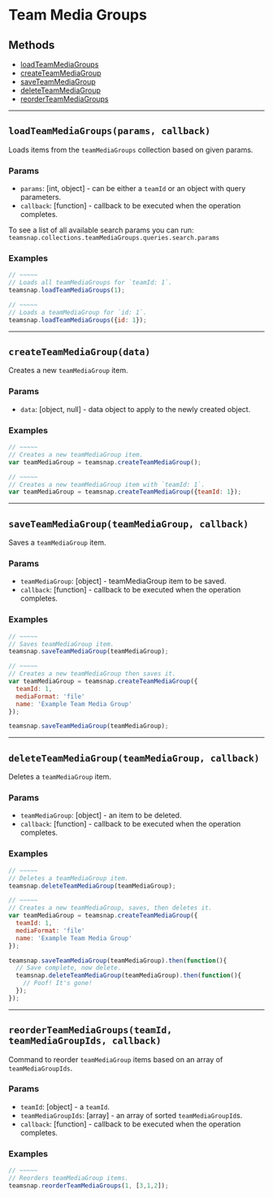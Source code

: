# Team Media Groups

## Methods

- [loadTeamMediaGroups](#loadTeamMediaGroups)
- [createTeamMediaGroup](#createTeamMediaGroup)
- [saveTeamMediaGroup](#saveTeamMediaGroup)
- [deleteTeamMediaGroup](#deleteTeamMediaGroup)
- [reorderTeamMediaGroups](#reorderTeamMediaGroups)


---
<a id="loadTeamMediaGroups"></a>
## `loadTeamMediaGroups(params, callback)`
Loads items from the `teamMediaGroups` collection based on given params.

### Params
* `params`: [int, object] - can be either a `teamId` or an object with query parameters.
* `callback`: [function] - callback to be executed when the operation completes.

To see a list of all available search params you can run:
`teamsnap.collections.teamMediaGroups.queries.search.params`

### Examples
```javascript
// ~~~~~
// Loads all teamMediaGroups for `teamId: 1`.
teamsnap.loadTeamMediaGroups(1);

// ~~~~~
// Loads a teamMediaGroup for `id: 1`.
teamsnap.loadTeamMediaGroups({id: 1});
```


---


<a id="createTeamMediaGroup"></a>
## `createTeamMediaGroup(data)`
Creates a new `teamMediaGroup` item.

### Params
* `data`: [object, null] - data object to apply to the newly created object.

### Examples
```javascript
// ~~~~~
// Creates a new teamMediaGroup item.
var teamMediaGroup = teamsnap.createTeamMediaGroup();

// ~~~~~
// Creates a new teamMediaGroup item with `teamId: 1`.
var teamMediaGroup = teamsnap.createTeamMediaGroup({teamId: 1});
```


---


<a id="saveTeamMediaGroup"></a>
## `saveTeamMediaGroup(teamMediaGroup, callback)`
Saves a `teamMediaGroup` item.

### Params
* `teamMediaGroup`: [object] - teamMediaGroup item to be saved.
* `callback`: [function] - callback to be executed when the operation completes.

### Examples
```javascript
// ~~~~~
// Saves teamMediaGroup item.
teamsnap.saveTeamMediaGroup(teamMediaGroup);

// ~~~~~
// Creates a new teamMediaGroup then saves it.
var teamMediaGroup = teamsnap.createTeamMediaGroup({
  teamId: 1,
  mediaFormat: 'file'
  name: 'Example Team Media Group'
});

teamsnap.saveTeamMediaGroup(teamMediaGroup);
```


---


<a id="deleteTeamMediaGroup"></a>
## `deleteTeamMediaGroup(teamMediaGroup, callback)`
Deletes a `teamMediaGroup` item.

### Params
* `teamMediaGroup`: [object] - an item to be deleted.
* `callback`: [function] - callback to be executed when the operation completes.

### Examples
```javascript
// ~~~~~
// Deletes a teamMediaGroup item.
teamsnap.deleteTeamMediaGroup(teamMediaGroup);

// ~~~~~
// Creates a new teamMediaGroup, saves, then deletes it.
var teamMediaGroup = teamsnap.createTeamMediaGroup({
  teamId: 1,
  mediaFormat: 'file'
  name: 'Example Team Media Group'
});

teamsnap.saveTeamMediaGroup(teamMediaGroup).then(function(){
  // Save complete, now delete.
  teamsnap.deleteTeamMediaGroup(teamMediaGroup).then(function(){
    // Poof! It's gone!
  });
});
```


---


<a id="reorderTeamMediaGroups"></a>
## `reorderTeamMediaGroups(teamId, teamMediaGroupIds, callback)`
Command to reorder `teamMediaGroup` items based on an array of `teamMediaGroupIds`.

### Params
* `teamId`: [object] - a `teamId`.
* `teamMediaGroupIds`: [array] - an array of sorted `teamMediaGroupId`s.
* `callback`: [function] - callback to be executed when the operation completes.

### Examples
```javascript
// ~~~~~
// Reorders teamMediaGroup items.
teamsnap.reorderTeamMediaGroups(1, [3,1,2]);
```
